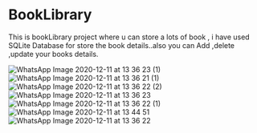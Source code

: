 # BookLibrary
This is bookLibrary project where u can store a lots of book , i have used SQLite Database for store the book details..also you can Add ,delete ,update your books details.


![WhatsApp Image 2020-12-11 at 13 36 23 (1)](https://user-images.githubusercontent.com/45679427/101880788-7c941480-3bb9-11eb-9fb1-985709a2a384.jpeg) ![WhatsApp Image 2020-12-11 at 13 36 21 (1)](https://user-images.githubusercontent.com/45679427/101880680-51a9c080-3bb9-11eb-92c5-79d6036c0d67.jpeg) ![WhatsApp Image 2020-12-11 at 13 36 22 (2)](https://user-images.githubusercontent.com/45679427/101880736-68501780-3bb9-11eb-83e0-84e5efa6ac1c.jpeg) ![WhatsApp Image 2020-12-11 at 13 36 23](https://user-images.githubusercontent.com/45679427/101880757-71d97f80-3bb9-11eb-9dc5-21c14d792a89.jpeg) ![WhatsApp Image 2020-12-11 at 13 36 22 (1)](https://user-images.githubusercontent.com/45679427/101880850-9170a800-3bb9-11eb-925a-4cdc360e1261.jpeg) ![WhatsApp Image 2020-12-11 at 13 44 51](https://user-images.githubusercontent.com/45679427/101880921-afd6a380-3bb9-11eb-85f0-711e8a16a8fa.jpeg) ![WhatsApp Image 2020-12-11 at 13 36 22](https://user-images.githubusercontent.com/45679427/101880693-58d0ce80-3bb9-11eb-9488-b358d8036be9.jpeg)





